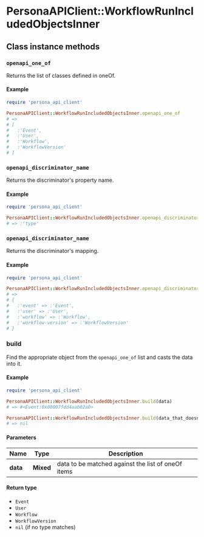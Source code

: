 # PersonaAPIClient::WorkflowRunIncludedObjectsInner

## Class instance methods

### `openapi_one_of`

Returns the list of classes defined in oneOf.

#### Example

```ruby
require 'persona_api_client'

PersonaAPIClient::WorkflowRunIncludedObjectsInner.openapi_one_of
# =>
# [
#   :'Event',
#   :'User',
#   :'Workflow',
#   :'WorkflowVersion'
# ]
```

### `openapi_discriminator_name`

Returns the discriminator's property name.

#### Example

```ruby
require 'persona_api_client'

PersonaAPIClient::WorkflowRunIncludedObjectsInner.openapi_discriminator_name
# => :'type'
```

### `openapi_discriminator_name`

Returns the discriminator's mapping.

#### Example

```ruby
require 'persona_api_client'

PersonaAPIClient::WorkflowRunIncludedObjectsInner.openapi_discriminator_mapping
# =>
# {
#   :'event' => :'Event',
#   :'user' => :'User',
#   :'workflow' => :'Workflow',
#   :'workflow-version' => :'WorkflowVersion'
# }
```

### build

Find the appropriate object from the `openapi_one_of` list and casts the data into it.

#### Example

```ruby
require 'persona_api_client'

PersonaAPIClient::WorkflowRunIncludedObjectsInner.build(data)
# => #<Event:0x00007fdd4aab02a0>

PersonaAPIClient::WorkflowRunIncludedObjectsInner.build(data_that_doesnt_match)
# => nil
```

#### Parameters

| Name | Type | Description |
| ---- | ---- | ----------- |
| **data** | **Mixed** | data to be matched against the list of oneOf items |

#### Return type

- `Event`
- `User`
- `Workflow`
- `WorkflowVersion`
- `nil` (if no type matches)

